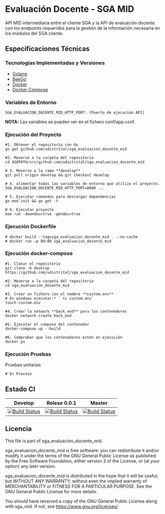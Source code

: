 # Evaluación Docente - SGA MID

API MID intermediaria entre el cliente SGA y la API de evaluación docente con los endpoints requeridos para la gestión de la información necesaria en los módulos del SGA cliente.

## Especificaciones Técnicas

### Tecnologías Implementadas y Versiones
* [Golang](https://github.com/udistrital/introduccion_oas/blob/master/instalacion_de_herramientas/golang.md)
* [BeeGo](https://github.com/udistrital/introduccion_oas/blob/master/instalacion_de_herramientas/beego.md)
* [Docker](https://docs.docker.com/engine/install/ubuntu/)
* [Docker Compose](https://docs.docker.com/compose/)

### Variables de Entorno
```shell
SGA_EVALUACION_DOCENTE_MID_HTTP_PORT: [Puerto de ejecución API]

```
**NOTA:** Las variables se pueden ver en el fichero conf/app.conf.

### Ejecución del Proyecto
```shell
#1. Obtener el repositorio con Go
go get github.com/udistrital/sga_evaluacion_docente_mid

#2. Moverse a la carpeta del repositorio
cd $GOPATH/src/github.com/udistrital/sga_evaluacion_docente_mid

# 3. Moverse a la rama **develop**
git pull origin develop && git checkout develop

# 4. alimentar todas las variables de entorno que utiliza el proyecto.
SGA_EVALUACION_DOCENTE_MID_HTTP_PORT=8080 ...

# 5. Ejecutar comandos para descargar dependencias
go mod init && go get -t

# 6. Ejecutar proyecto
bee run -downdoc=true -gendoc=true
```

### Ejecución Dockerfile
```shell
# docker build --tag=sga_evaluacion_docente_mid . --no-cache
# docker run -p 80:80 sga_evaluacion_docente_mid
```

### Ejecución docker-compose
```shell
#1. Clonar el repositorio
git clone -b develop https://github.com/udistrital/sga_evaluacion_docente_mid

#2. Moverse a la carpeta del repositorio
cd sga_evaluacion_docente_mid

#3. Crear un fichero con el nombre **custom.env**
# En windows ejecutar:* ` ni custom.env`
touch custom.env

#4. Crear la network **back_end** para los contenedores
docker network create back_end

#5. Ejecutar el compose del contenedor
docker-compose up --build

#6. Comprobar que los contenedores estén en ejecución
docker ps
```

### Ejecución Pruebas

Pruebas unitarias
```shell
# En Proceso
```

## Estado CI

| Develop | Relese 0.0.1 | Master |
| -- | -- | -- |
| [![Build Status](https://hubci.portaloas.udistrital.edu.co/api/badges/udistrital/sga_evaluacion_docente_mid/status.svg?ref=refs/heads/develop)](https://hubci.portaloas.udistrital.edu.co/udistrital/sga_evaluacion_docente_mid) | [![Build Status](https://hubci.portaloas.udistrital.edu.co/api/badges/udistrital/sga_evaluacion_docente_mid/status.svg?ref=refs/heads/release/0.0.1)](https://hubci.portaloas.udistrital.edu.co/udistrital/sga_evaluacion_docente_mid) | [![Build Status](https://hubci.portaloas.udistrital.edu.co/api/badges/udistrital/sga_evaluacion_docente_mid/status.svg)](https://hubci.portaloas.udistrital.edu.co/udistrital/sga_evaluacion_docente_mid) |

## Licencia

This file is part of sga_evaluacion_docente_mid.

sga_evaluacion_docente_mid is free software: you can redistribute it and/or modify it under the terms of the GNU General Public License as published by the Free Software Foundation, either version 3 of the License, or (at your option) any later version.

sga_evaluacion_docente_mid is distributed in the hope that it will be useful, but WITHOUT ANY WARRANTY; without even the implied warranty of MERCHANTABILITY or FITNESS FOR A PARTICULAR PURPOSE. See the GNU General Public License for more details.

You should have received a copy of the GNU General Public License along with sga_mid. If not, see https://www.gnu.org/licenses/.
